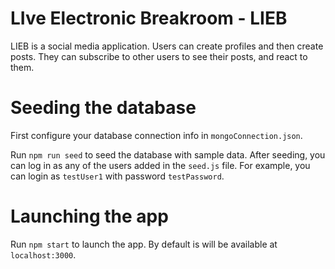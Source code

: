 # LIve Electronic Breakroom - LIEB

LIEB is a social media application. Users can create profiles and then create posts. They can subscribe to other users to see their posts,
and react to them.

# Seeding the database
First configure your database connection info in `mongoConnection.json`.

Run `npm run seed` to seed the database with sample data. After seeding, you can
log in as any of the users added in the `seed.js` file. For example, you can login as
`testUser1` with password `testPassword`.

# Launching the app
Run `npm start` to launch the app. By default is will be available at `localhost:3000`.
